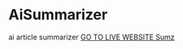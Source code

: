 # AiSummarizer
ai article summarizer
[GO TO LIVE WEBSITE Sumz ](https://sumz-aisummarizer-3fec66.netlify.app/)
